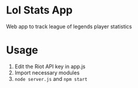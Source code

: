 # Lol Stats App
Web app to track league of legends player statistics

# Usage
1. Edit the Riot API key in app.js
2. Import necessary modules
3. `node server.js` and `npm start`  
